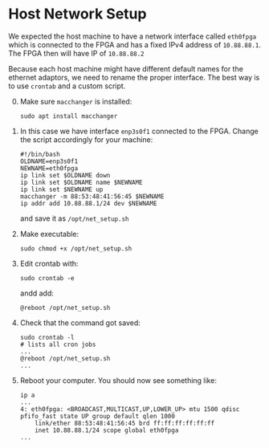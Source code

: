 # Host Network Setup

We expected the host machine to have a network interface called `eth0fpga` which is
connected to the FPGA and has a fixed IPv4 address of `10.88.88.1`. The FPGA then will have IP of `10.88.88.2`

Because each host machine might have different default names for the ethernet adaptors, we need to rename the proper interface. The best way is to use `crontab` and a custom script.

0. Make sure `macchanger` is installed:
    ```
    sudo apt install macchanger
    ```

1. In this case we have interface `enp3s0f1` connected to the FPGA. Change the   script accordingly for your machine:

    ```
    #!/bin/bash
    OLDNAME=enp3s0f1
    NEWNAME=eth0fpga
    ip link set $OLDNAME down
    ip link set $OLDNAME name $NEWNAME
    ip link set $NEWNAME up
    macchanger -m 88:53:48:41:56:45 $NEWNAME
    ip addr add 10.88.88.1/24 dev $NEWNAME
    ```

    and save it as `/opt/net_setup.sh`

2. Make executable:
    ```
    sudo chmod +x /opt/net_setup.sh
    ```

3. Edit crontab with:
    ```
    sudo crontab -e
    ```
    andd add:
    ```
    @reboot /opt/net_setup.sh
    ```

4. Check that the command got saved:
    ```
    sudo crontab -l
    # lists all cron jobs
    ...
    @reboot /opt/net_setup.sh
    ...
    ```

5. Reboot your computer. You should now see something like:
    ```
    ip a
    ...
    4: eth0fpga: <BROADCAST,MULTICAST,UP,LOWER_UP> mtu 1500 qdisc pfifo_fast state UP group default qlen 1000
        link/ether 88:53:48:41:56:45 brd ff:ff:ff:ff:ff:ff
        inet 10.88.88.1/24 scope global eth0fpga
    ...
    ```